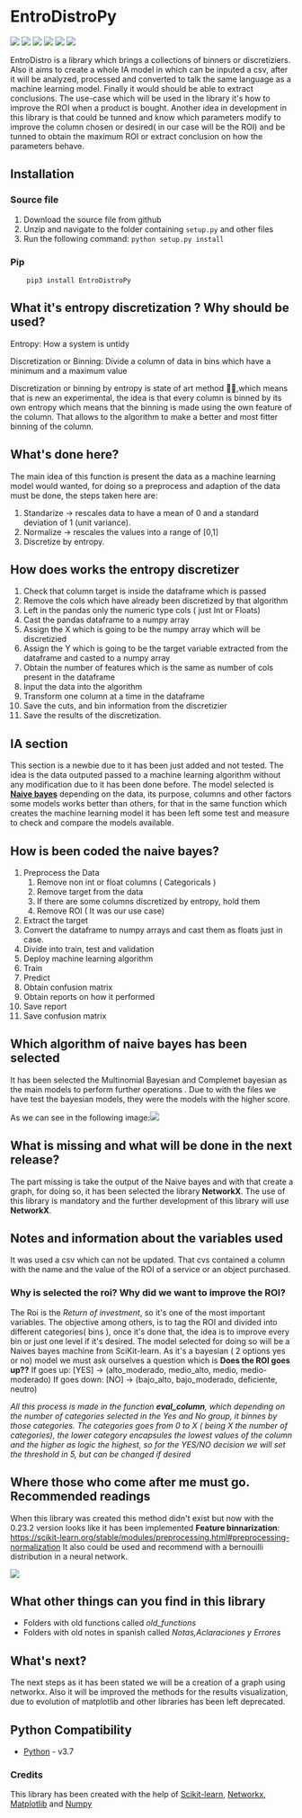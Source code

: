 # EntroDistroPy

[![](https://img.shields.io/pypi/pyversions/EntroDistro.svg)](https://pypi.org/project/EntroDistro/)
[![](https://img.shields.io/pypi/l/EntroDistro.svg)](https://github.com/Jor-G-ete/EntroDistro/blob/master/LICENSE)
[![](https://img.shields.io/github/downloads/Jor-G-ete/EntroDistro/total)]()
[![](https://img.shields.io/github/last-commit/Jor-G-ete/EntroDistro)]()
[![](https://img.shields.io/github/v/release/Jor-G-ete/EntroDistro)]()
[![](https://img.shields.io/github/v/tag/Jor-G-ete/EntroDistro)]()



EntroDistro is a library which brings a collections of binners or discretiziers. Also it aims to create a whole IA model in which can be inputed a csv, after it will be analyzed, processed and converted to talk the same language as a machine learning model. Finally it would should be able to extract conclusions. The use-case which will be used in the library it's how to improve the ROI when a product is bought. Another idea in development in this library is that could be tunned and know which parameters modify to improve the column chosen or desired( in our case will be the ROI) and be tunned to obtain the maximum ROI or extract conclusion on how the parameters behave.

## Installation

### Source file

1. Download the source file from github
2. Unzip and navigate to the folder containing `setup.py` and other files
3. Run the following command: `python setup.py install`

### Pip

```python3
    pip3 install EntroDistroPy
```

## What it's entropy discretization ? Why should be used?

Entropy: How a system is untidy

Discretization or Binning: Divide a column of data in bins which have a minimum and a maximum value

Discretization or binning by entropy is state of art method :telescope::rocket:,which means that is new an experimental, the idea is that every column is binned by its own entropy which means that the binning is made using the own feature of the column. That allows to the algorithm to make a better and most fitter binning of the column.

## What's done here?

The main idea of this function is present the data as a machine learning model would wanted, for doing so a preprocess and adaption of the data must be done, the steps taken here are:

1. Standarize -> rescales data to have a mean of 0 and a standard deviation of 1 (unit variance).
2. Normalize -> rescales the values into a range of [0,1]
3. Discretize by entropy.

## How does works the entropy discretizer

1. Check that column target is inside the dataframe which is passed
2. Remove the cols which have already been discretized by that algorithm
3. Left in the pandas only the numeric type cols ( just Int or Floats)
4. Cast the pandas dataframe to a numpy array
5. Assign the X which is going to be the numpy array which will be discretizied
6. Assign the Y which is going to be the target variable extracted from the dataframe and casted to a numpy array
7. Obtain the number of features which is the same as number of cols present in the dataframe
8. Input the data into the algorithm
9. Transform one column at a time in the dataframe
10. Save the cuts,  and bin information from the discretizier
11. Save the results of the discretization.

## IA section

This section is a newbie due to it has been just added and not tested. The idea is the data outputed passed to a machine learning algorithm without any modification due to it has been done before. The model selected is [**Naive bayes**](https://scikit-learn.org/stable/modules/naive_bayes.html) depending on the data, its purpose, columns and other factors some models works better than others, for that in the same function which creates the machine learning model it has been left some test and measure to check and compare the models available.

## How is been coded the naive bayes?

1. Preprocess the Data
   1. Remove non int or float columns ( Categoricals )
   2. Remove target from the data
   3. If there are some columns discretized by entropy, hold them
   4. Remove ROI ( It was our use case) 
2. Extract the target
3. Convert the dataframe to numpy arrays and cast them as floats just in case.
4. Divide into train, test and validation
5. Deploy machine learning algorithm
6. Train
7. Predict
8. Obtain confusion matrix
9. Obtain reports on how it performed
10. Save report
11. Save confusion matrix



## Which algorithm of naive bayes has been selected

It has been selected the Multinomial Bayesian and Complemet bayesian as the main models to perform further operations . Due to with the files we have test the bayesian models, they were the models with the higher score. 

As we can see in the following image:![](./images/4.png)

## What is missing and what will be done in the next release?

The part missing is take the output of the Naive bayes and with that create a graph, for doing so, it has been selected the library **NetworkX**. The use of this library is mandatory and the further development of this library will use **NetworkX**.  



## Notes and information about the variables used

It was used a csv which can not be updated. That cvs contained a column with the name and the value of the ROI of a service or an object purchased.

### Why is selected the roi? Why did we want to improve the ROI?

The Roi is the *Return of investment*, so it's one of the most important variables. The objective among others, is to tag the ROI  and divided into different categories( bins ), once it's done that, the idea is to improve every bin or just one level if it's desired.
The model selected for doing so will be a Naives bayes machine from SciKit-learn. As it's a bayesian ( 2 options yes or no)  model we must ask ourselves a question which is **Does the ROI goes up??** 
If goes up:  [YES] -> (alto_moderado, medio_alto, medio, medio-moderado)
If goes down: [NO] -> (bajo_alto, bajo_moderado, deficiente, neutro)

*All this process is made in the function **eval_column**, which depending on the number of categories selected in the Yes and No group, it binnes by those categories. The categories goes from 0 to X ( being X the number of categories), the lower category encapsules the lowest values of the column and the higher as logic the highest, so for the YES/NO decision we will set the threshold in 5, but can be changed if desired*



## Where those who come after me must go. Recommended readings

When this library was created this method didn't exist but now with the 0.23.2 version looks like it has been implemented **Feature binnarization**:
https://scikit-learn.org/stable/modules/preprocessing.html#preprocessing-normalization 
It also could be used and recommend with a bernouilli distribution in a neural network.

![](./images/feature_bin.jpg)

## What other things can you find in this library

* Folders with old functions called *old_functions*
* Folders with old notes in spanish called *Notas,Aclaraciones y Errores*



## What's next?

The next steps as it has been stated we will be a creation of a graph using networkx. Also it will be improved the methods for the results visualization, due to evolution of matplotlib and other libraries has been left deprecated.

## Python Compatibility

* [Python](http://www.python.com) - v3.7

### Credits

This library has been created with the help of [Scikit-learn](https://scikit-learn.org/stable/), [Networkx](https://networkx.github.io/mat), [Matplotlib](https://matplotlib.org/) and [Numpy](https://numpy.org/)